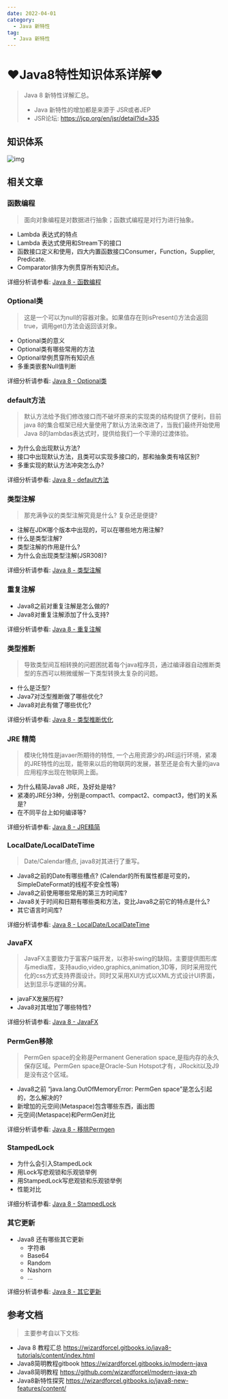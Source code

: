 ```yaml
---
date: 2022-04-01
category:
  - Java 新特性
tag:
  - Java 新特性
---
```

# ♥Java8特性知识体系详解♥ 

> Java 8 新特性详解汇总。
>
> - Java 新特性的增加都是来源于 JSR或者JEP
> - JSR论坛: https://jcp.org/en/jsr/detail?id=335

## 知识体系

![img](https://www.pdai.tech/images/java/java8-overview.png)

## 相关文章

### 函数编程

> 面向对象编程是对数据进行抽象；函数式编程是对行为进行抽象。

- Lambda 表达式的特点
- Lambda 表达式使用和Stream下的接口
- 函数接口定义和使用，四大内置函数接口Consumer，Function，Supplier, Predicate.
- Comparator排序为例贯穿所有知识点。

详细分析请参看: [Java 8 - 函数编程]()

### Optional类

> 这是一个可以为null的容器对象。如果值存在则isPresent()方法会返回true，调用get()方法会返回该对象。

- Optional类的意义
- Optional类有哪些常用的方法
- Optional举例贯穿所有知识点
- 多重类嵌套Null值判断

详细分析请参看: [Java 8 - Optional类]()

### default方法

> 默认方法给予我们修改接口而不破坏原来的实现类的结构提供了便利，目前java 8的集合框架已经大量使用了默认方法来改进了，当我们最终开始使用Java 8的lambdas表达式时，提供给我们一个平滑的过渡体验。

- 为什么会出现默认方法?
- 接口中出现默认方法，且类可以实现多接口的，那和抽象类有啥区别?
- 多重实现的默认方法冲突怎么办?

详细分析请参看: [Java 8 - default方法]()

### 类型注解

> 那充满争议的类型注解究竟是什么? 复杂还是便捷?

- 注解在JDK哪个版本中出现的，可以在哪些地方用注解?
- 什么是类型注解?
- 类型注解的作用是什么?
- 为什么会出现类型注解(JSR308)?

详细分析请参看: [Java 8 - 类型注解]()

### 重复注解

- Java8之前对重复注解是怎么做的?
- Java8对重复注解添加了什么支持?

详细分析请参看: [Java 8 - 重复注解]()

### 类型推断

> 导致类型间互相转换的问题困扰着每个java程序员，通过编译器自动推断类型的东西可以稍微缓解一下类型转换太复杂的问题。

- 什么是泛型?
- Java7对泛型推断做了哪些优化?
- Java8对此有做了哪些优化?

详细分析请参看: [Java 8 - 类型推断优化]()

### JRE 精简

> 模块化特性是javaer所期待的特性, 一个占用资源少的JRE运行环境，紧凑的JRE特性的出现，能带来以后的物联网的发展，甚至还是会有大量的java应用程序出现在物联网上面。

- 为什么精简Java8 JRE，及好处是啥?
- 紧凑的JRE分3种，分别是compact1、compact2、compact3，他们的关系是?
- 在不同平台上如何编译等?

详细分析请参看: [Java 8 - JRE精简]()

### LocalDate/LocalDateTime

> Date/Calendar槽点, java8对其进行了重写。

- Java8之前的Date有哪些槽点? (Calendar的所有属性都是可变的，SimpleDateFormat的线程不安全性等)
- Java8之前使用哪些常用的第三方时间库?
- Java8关于时间和日期有哪些类和方法，变比Java8之前它的特点是什么?
- 其它语言时间库?

详细分析请参看: [Java 8 - LocalDate/LocalDateTime]()

### JavaFX

> JavaFX主要致力于富客户端开发，以弥补swing的缺陷，主要提供图形库与media库，支持audio,video,graphics,animation,3D等，同时采用现代化的css方式支持界面设计。同时又采用XUI方式以XML方式设计UI界面，达到显示与逻辑的分离。

- javaFX发展历程?
- Java8对其增加了哪些特性?

详细分析请参看: [Java 8 - JavaFX]()

### PermGen移除

> PermGen space的全称是Permanent Generation space,是指内存的永久保存区域。PermGen space是Oracle-Sun Hotspot才有，JRockit以及J9是没有这个区域。

- Java8之前 “java.lang.OutOfMemoryError: PermGen space”是怎么引起的，怎么解决的?
- 新增加的元空间(Metaspace)包含哪些东西，画出图
- 元空间(Metaspace)和PermGen对比

详细分析请参看: [Java 8 - 移除Permgen]()

### StampedLock

- 为什么会引入StampedLock
- 用Lock写悲观锁和乐观锁举例
- 用StampedLock写悲观锁和乐观锁举例
- 性能对比

详细分析请参看: [Java 8 - StampedLock]()

### 其它更新

- Java8 还有哪些其它更新 
  - 字符串
  - Base64
  - Random
  - Nashorn
  - ...

详细分析请参看: [Java 8 - 其它更新]()

## 参考文档

> 主要参考自以下文档:

- Java 8 教程汇总 https://wizardforcel.gitbooks.io/java8-tutorials/content/index.html
- Java8简明教程gitbook https://wizardforcel.gitbooks.io/modern-java
- Java8简明教程 https://github.com/wizardforcel/modern-java-zh
- Java8新特性探究 https://wizardforcel.gitbooks.io/java8-new-features/content/
